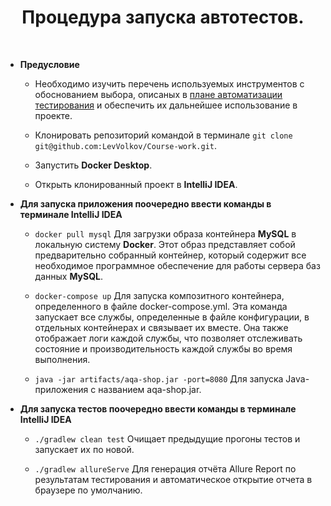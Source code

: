 <h1 align="center"> Процедура запуска автотестов.</h1>
</br>

*  **Предусловие** 
    
   * Необходимо изучить перечень используемых инструментов с обоснованием выбора, описаных в [плане автоматизации тестирования](./documents/Plan.md#2) и обеспечить их дальнейшее использование в проекте.

   * Клонировать репозиторий командой в терминале `git clone git@github.com:LevVolkov/Course-work.git`.

   * Запустить **Docker Desktop**.

   * Открыть клонированный проект в **IntelliJ IDEA**.

*  **Для запуска приложения поочередно ввести команды в терминале IntelliJ IDEA**

   * `docker pull mysql` Для загрузки образа контейнера **MySQL** в локальную систему **Docker**. Этот образ представляет собой предварительно собранный контейнер, который содержит все необходимое программное обеспечение для работы сервера баз данных **MySQL**.  

   * `docker-compose up` Для запуска композитного контейнера, определенного в файле docker-compose.yml. Эта команда запускает все службы, определенные в файле конфигурации, в отдельных контейнерах и связывает их вместе. Она также отображает логи каждой службы, что позволяет отслеживать состояние и производительность каждой службы во время выполнения.

   * `java -jar artifacts/aqa-shop.jar -port=8080` Для запуска Java-приложения с названием aqa-shop.jar.

*  **Для запуска тестов поочередно ввести команды в терминале IntelliJ IDEA**

   * `./gradlew clean test` Очищает предыдущие прогоны тестов и запускает их по новой.
 
   * `./gradlew allureServe` Для генерация отчёта Allure Report  по результатам тестирования и автоматическое открытие отчета в браузере по умолчанию.  
     
           
